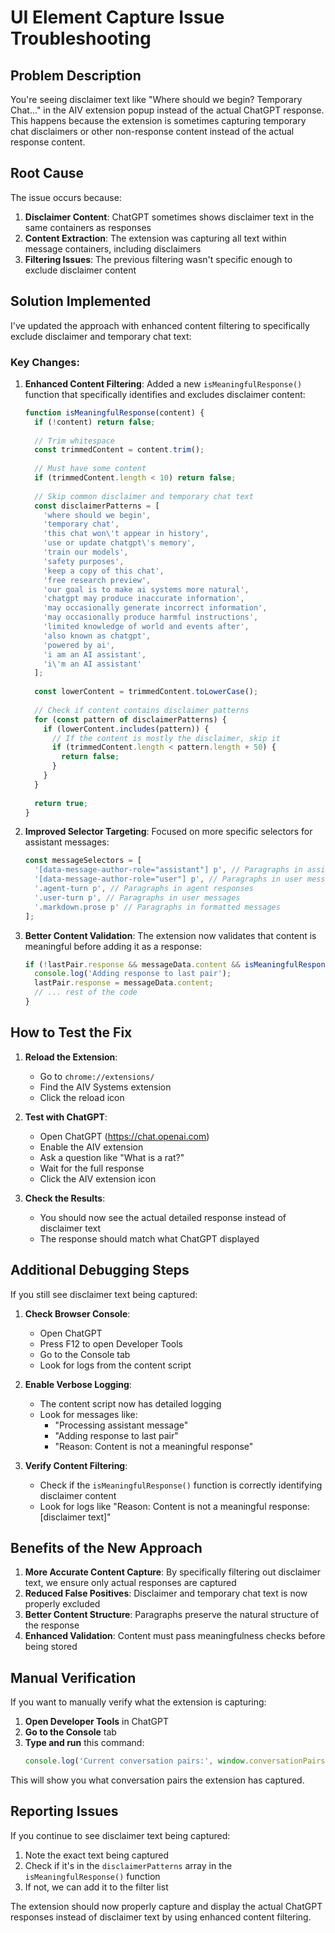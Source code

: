 # UI Element Capture Issue Troubleshooting

## Problem Description

You're seeing disclaimer text like "Where should we begin? Temporary Chat..." in the AIV extension popup instead of the actual ChatGPT response. This happens because the extension is sometimes capturing temporary chat disclaimers or other non-response content instead of the actual response content.

## Root Cause

The issue occurs because:

1. **Disclaimer Content**: ChatGPT sometimes shows disclaimer text in the same containers as responses
2. **Content Extraction**: The extension was capturing all text within message containers, including disclaimers
3. **Filtering Issues**: The previous filtering wasn't specific enough to exclude disclaimer content

## Solution Implemented

I've updated the approach with enhanced content filtering to specifically exclude disclaimer and temporary chat text:

### Key Changes:

1. **Enhanced Content Filtering**: Added a new `isMeaningfulResponse()` function that specifically identifies and excludes disclaimer content:
   ```javascript
   function isMeaningfulResponse(content) {
     if (!content) return false;
     
     // Trim whitespace
     const trimmedContent = content.trim();
     
     // Must have some content
     if (trimmedContent.length < 10) return false;
     
     // Skip common disclaimer and temporary chat text
     const disclaimerPatterns = [
       'where should we begin',
       'temporary chat',
       'this chat won\'t appear in history',
       'use or update chatgpt\'s memory',
       'train our models',
       'safety purposes',
       'keep a copy of this chat',
       'free research preview',
       'our goal is to make ai systems more natural',
       'chatgpt may produce inaccurate information',
       'may occasionally generate incorrect information',
       'may occasionally produce harmful instructions',
       'limited knowledge of world and events after',
       'also known as chatgpt',
       'powered by ai',
       'i am an AI assistant',
       'i\'m an AI assistant'
     ];
     
     const lowerContent = trimmedContent.toLowerCase();
     
     // Check if content contains disclaimer patterns
     for (const pattern of disclaimerPatterns) {
       if (lowerContent.includes(pattern)) {
         // If the content is mostly the disclaimer, skip it
         if (trimmedContent.length < pattern.length + 50) {
           return false;
         }
       }
     }
     
     return true;
   }
   ```

2. **Improved Selector Targeting**: Focused on more specific selectors for assistant messages:
   ```javascript
   const messageSelectors = [
     '[data-message-author-role="assistant"] p', // Paragraphs in assistant messages
     '[data-message-author-role="user"] p', // Paragraphs in user messages
     '.agent-turn p', // Paragraphs in agent responses
     '.user-turn p', // Paragraphs in user messages
     '.markdown.prose p' // Paragraphs in formatted messages
   ];
   ```

3. **Better Content Validation**: The extension now validates that content is meaningful before adding it as a response:
   ```javascript
   if (!lastPair.response && messageData.content && isMeaningfulResponse(messageData.content)) {
     console.log('Adding response to last pair');
     lastPair.response = messageData.content;
     // ... rest of the code
   }
   ```

## How to Test the Fix

1. **Reload the Extension**:
   - Go to `chrome://extensions/`
   - Find the AIV Systems extension
   - Click the reload icon

2. **Test with ChatGPT**:
   - Open ChatGPT (https://chat.openai.com)
   - Enable the AIV extension
   - Ask a question like "What is a rat?"
   - Wait for the full response
   - Click the AIV extension icon

3. **Check the Results**:
   - You should now see the actual detailed response instead of disclaimer text
   - The response should match what ChatGPT displayed

## Additional Debugging Steps

If you still see disclaimer text being captured:

1. **Check Browser Console**:
   - Open ChatGPT
   - Press F12 to open Developer Tools
   - Go to the Console tab
   - Look for logs from the content script

2. **Enable Verbose Logging**:
   - The content script now has detailed logging
   - Look for messages like:
     - "Processing assistant message"
     - "Adding response to last pair"
     - "Reason: Content is not a meaningful response"

3. **Verify Content Filtering**:
   - Check if the `isMeaningfulResponse()` function is correctly identifying disclaimer content
   - Look for logs like "Reason: Content is not a meaningful response: [disclaimer text]"

## Benefits of the New Approach

1. **More Accurate Content Capture**: By specifically filtering out disclaimer text, we ensure only actual responses are captured
2. **Reduced False Positives**: Disclaimer and temporary chat text is now properly excluded
3. **Better Content Structure**: Paragraphs preserve the natural structure of the response
4. **Enhanced Validation**: Content must pass meaningfulness checks before being stored

## Manual Verification

If you want to manually verify what the extension is capturing:

1. **Open Developer Tools** in ChatGPT
2. **Go to the Console** tab
3. **Type and run** this command:
   ```javascript
   console.log('Current conversation pairs:', window.conversationPairs || 'Not available');
   ```

This will show you what conversation pairs the extension has captured.

## Reporting Issues

If you continue to see disclaimer text being captured:

1. Note the exact text being captured
2. Check if it's in the `disclaimerPatterns` array in the `isMeaningfulResponse()` function
3. If not, we can add it to the filter list

The extension should now properly capture and display the actual ChatGPT responses instead of disclaimer text by using enhanced content filtering.
